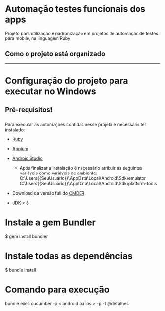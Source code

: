 # Automação testes funcionais dos apps #
Projeto para utilização e padronização em projetos de automação de testes para mobile, na linguagem Ruby

## Como o projeto está organizado ##
***
# Configuração do projeto para executar no Windows #
## Pré-requisitos❗ ##
Para executar as automações contidas nesse projeto é necessário ter instalado:
- [Ruby](https://www.ruby-lang.org/pt/documentation/installation/)
- [Appium](https://eliasnogueira.github.io/appium-workshop/)
- [Android Studio](https://developer.android.com/studio)
  - Após finalizar a instalação é necessário atribuir as seguintes variáveis como variáveis de ambiente:
      C:\Users\{{SeuUsuário}}\AppData\Local\Android\Sdk\emulator
      C:\Users\{{SeuUsuário}}\AppData\Local\Android\Sdk\platform-tools
- Download da versão full do [CMDER](https://cmder.net/)

- [JDK > 8](https://www.oracle.com/java/technologies/downloads/#java8-windows)

# Instale a gem Bundler
$ gem install bundler

# Instale todas as dependências
$ bundle install

# Comando para execução
bundle exec cucumber -p < android ou ios > -p <virtual ou real>  -t @detalhes

